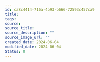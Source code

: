 ```yaml
---
id: ca8c4414-716a-4b93-b666-72593c457ca9
title: 
tags: 
source: 
source_title: 
source_description: ""
source_image_url: ""
created_date: 2024-06-04
modified_date: 2024-06-04
Status: 0
---
```


